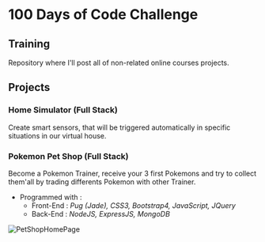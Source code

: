 # 100 Days of Code Challenge

## Training

Repository where I'll post all of non-related online courses projects.

## Projects

### Home Simulator (Full Stack)

Create smart sensors, that will be triggered automatically in specific situations in our virtual house.

### Pokemon Pet Shop (Full Stack)  

Become a Pokemon Trainer, receive your 3 first Pokemons and try to collect them'all by trading differents Pokemon with other Trainer.

- Programmed with :
  - Front-End : *Pug (Jade), CSS3, Bootstrap4, JavaScript, JQuery*
  - Back-End : *NodeJS, ExpressJS, MongoDB*

![PetShopHomePage](img/pokemon-log.gif)
